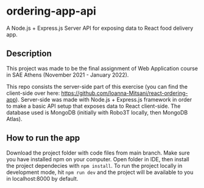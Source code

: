 # ordering-app-api
A Node.js + Express.js Server API for exposing data to React food delivery app.

## Description

This project was made to be the final assignment of Web Application course in SAE Athens (November 2021 - January 2022).

This repo consists the server-side part of this exercise (you can find the client-side over here: https://github.com/Ioanna-Mitsani/react-ordering-app). Server-side was made with Node.js + Express.js framework in order to make a basic API setup that exposes data to React client-side. The database used is MongoDB (initially with Robo3T locally, then MongoDB Atlas).

## How to run the app

Download the project folder with code files from main branch. Make sure you have installed npm on your computer. Open folder in IDE, then install the project dependecies with `npm install`. To run the project locally in development mode, hit `npm run dev` and the project will be available to you in localhost:8000 by default.

